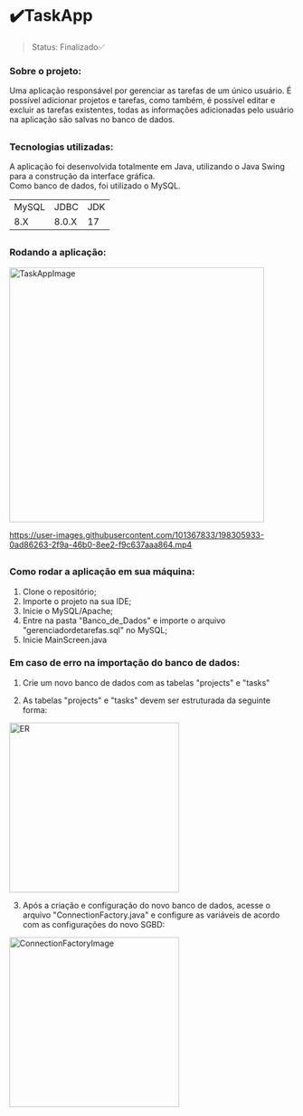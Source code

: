 # ✔️TaskApp

> Status: Finalizado✅

### Sobre o projeto:

Uma aplicação responsável por gerenciar as tarefas de um único usuário. É possível adicionar projetos e tarefas, como também, é possível editar e excluir as tarefas existentes, todas as informações adicionadas pelo usuário na aplicação são salvas no banco de dados.
##
### Tecnologias utilizadas:
A aplicação foi desenvolvida totalmente em Java, utilizando o Java Swing para a construção da interface gráfica.  <br/>
Como banco de dados, foi utilizado o MySQL.

<div>
  <table> 
    <tr> 
      <td>MySQL </td>
      <td>JDBC </td>
      <td>JDK </td>
    </tr>
    <tr>
      <td> 8.X </td>
      <td> 8.0.X </td>
      <td> 17 </td>
    </tr>
  </table>
</div>

##


### Rodando a aplicação:

<img alt="TaskAppImage" height="450" src="https://cdn.discordapp.com/attachments/468483471468265492/1031792840994463804/TaskApp.png">
<br/>



https://user-images.githubusercontent.com/101367833/198305933-0ad86263-2f9a-46b0-8ee2-f9c637aaa864.mp4


##

### Como rodar a aplicação em sua máquina:

1) Clone o repositório;
2) Importe o projeto na sua IDE; 
3) Inicie o MySQL/Apache;
4) Entre na pasta "Banco_de_Dados" e importe o arquivo "gerenciadordetarefas.sql" no MySQL;
5) Inicie MainScreen.java

### Em caso de erro na importação do banco de dados: 

1) Crie um novo banco de dados com as tabelas "projects" e "tasks"

2) As tabelas "projects" e "tasks" devem ser estruturada da seguinte forma:

<img alt="ER" height="300" src="https://cdn.discordapp.com/attachments/1030611529307004939/1035180964034396190/ER.jpeg">

3) Após a criação e configuração do novo banco de dados, acesse o arquivo "ConnectionFactory.java" e configure as variáveis de acordo com as configurações do novo SGBD:
<div>
<img alt="ConnectionFactoryImage" height="300" src="https://cdn.discordapp.com/attachments/468483471468265492/1031791099347488798/ConnectionFactory.png">
</div>




